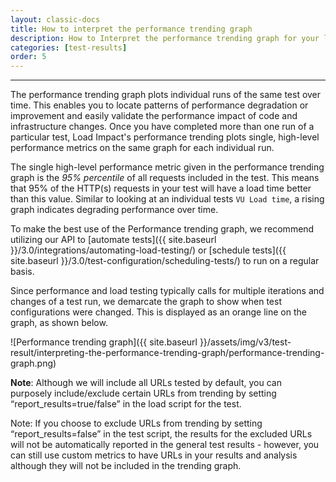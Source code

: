 ```yaml
---
layout: classic-docs
title: How to interpret the performance trending graph
description: How to Interpret the performance trending graph for your load tests
categories: [test-results]
order: 5
---
```


***

The performance trending graph plots individual runs of the same test over time. This enables you to locate patterns of performance degradation or improvement and easily validate the performance impact of code and infrastructure changes. Once you have completed more than one run of a particular test, Load Impact's performance trending plots single, high-level performance metrics on the same graph for each individual run.

The single high-level performance metric given in the performance trending graph is the _95% percentile_ of all requests included in the test. This means that 95% of the HTTP(s) requests in your test will have a load time better than this value. Similar to looking at an individual tests `VU Load time`, a rising graph indicates degrading performance over time.

To make the best use of the Performance trending graph, we recommend utilizing our API to [automate tests]({{ site.baseurl }}/3.0/integrations/automating-load-testing/) or [schedule tests]({{ site.baseurl }}/3.0/test-configuration/scheduling-tests/) to run on a regular basis.

Since performance and load testing typically calls for multiple iterations and changes of a test run, we demarcate the graph to show when test configurations were changed.  This is displayed as an orange line on the graph, as shown below.


![Performance trending graph]({{ site.baseurl }}/assets/img/v3/test-result/interpreting-the-performance-trending-graph/performance-trending-graph.png)


**Note**: Although we will include all URLs tested by default, you can purposely include/exclude certain URLs from trending by setting “report_results=true/false” in the load script for the test.

Note: If you choose to exclude URLs from trending by setting “report_results=false” in the test script, the results for the excluded URLs will not be automatically reported in the general test results - however, you can still use custom metrics to have URLs in your results and analysis although they will not be included in the trending graph.
